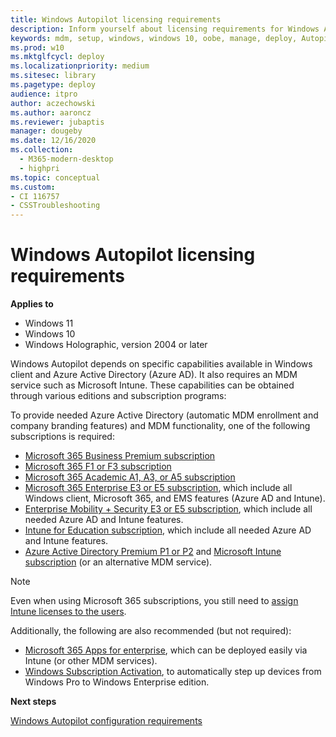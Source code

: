 ```yaml
---
title: Windows Autopilot licensing requirements
description: Inform yourself about licensing requirements for Windows Autopilot deployment.
keywords: mdm, setup, windows, windows 10, oobe, manage, deploy, Autopilot, ztd, zero-touch, partner, msfb, intune
ms.prod: w10
ms.mktglfcycl: deploy
ms.localizationpriority: medium
ms.sitesec: library
ms.pagetype: deploy
audience: itpro
author: aczechowski
ms.author: aaroncz
ms.reviewer: jubaptis
manager: dougeby
ms.date: 12/16/2020
ms.collection:
  - M365-modern-desktop
  - highpri
ms.topic: conceptual
ms.custom: 
- CI 116757
- CSSTroubleshooting
---
```


# Windows Autopilot licensing requirements

**Applies to**

- Windows 11
- Windows 10
- Windows Holographic, version 2004 or later

Windows Autopilot depends on specific capabilities available in Windows client and Azure Active Directory (Azure AD). It also requires an MDM service such as Microsoft Intune. These capabilities can be obtained through various editions and subscription programs:

To provide needed Azure Active Directory (automatic MDM enrollment and company branding features) and MDM functionality, one of the following subscriptions is required:
- [Microsoft 365 Business Premium subscription](https://www.microsoft.com/microsoft-365/business)
- [Microsoft 365 F1 or F3 subscription](https://www.microsoft.com/microsoft-365/enterprise/firstline)
- [Microsoft 365 Academic A1, A3, or A5 subscription](https://www.microsoft.com/education/buy-license/microsoft365/default.aspx)
- [Microsoft 365 Enterprise E3 or E5 subscription](https://www.microsoft.com/microsoft-365/enterprise), which include all Windows client, Microsoft 365, and EMS features (Azure AD and Intune).
- [Enterprise Mobility + Security E3 or E5 subscription](https://www.microsoft.com/cloud-platform/enterprise-mobility-security), which include all needed Azure AD and Intune features.
- [Intune for Education subscription](/intune-education/what-is-intune-for-education), which include all needed Azure AD and Intune features.
- [Azure Active Directory Premium P1 or P2](https://azure.microsoft.com/services/active-directory/) and [Microsoft Intune subscription](https://www.microsoft.com/cloud-platform/microsoft-intune) (or an alternative MDM service).

> [!NOTE]
> Even when using Microsoft 365 subscriptions, you still need to [assign Intune licenses to the users](/intune/fundamentals/licenses-assign).

Additionally, the following are also recommended (but not required):
- [Microsoft 365 Apps for enterprise](https://www.microsoft.com/p/office-365-proplus/CFQ7TTC0K8R0), which can be deployed easily via Intune (or other MDM services).
- [Windows Subscription Activation](/windows/deployment/windows-10-enterprise-subscription-activation), to automatically step up devices from Windows Pro to Windows Enterprise edition.

**Next steps**

[Windows Autopilot configuration requirements](configuration-requirements.md)
